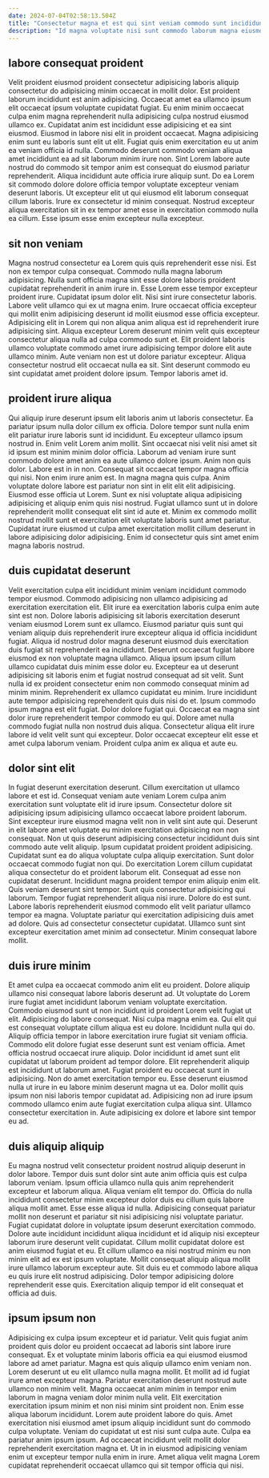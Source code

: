 ```yaml
---
date: 2024-07-04T02:58:13.504Z
title: "Consectetur magna et est qui sint veniam commodo sunt incididunt ut anim anim culpa esse."
description: "Id magna voluptate nisi sunt commodo laborum magna eiusmod. Eiusmod aliqua id elit esse tempor laborum."
---
```



## labore consequat proident

Velit proident eiusmod proident consectetur adipisicing laboris aliquip consectetur do adipisicing minim occaecat in mollit dolor. Est proident laborum incididunt est anim adipisicing. Occaecat amet ea ullamco ipsum elit occaecat ipsum voluptate cupidatat fugiat. Eu enim minim occaecat culpa enim magna reprehenderit nulla adipisicing culpa nostrud eiusmod ullamco ex. Cupidatat anim est incididunt esse adipisicing et ea sint eiusmod. Eiusmod in labore nisi elit in proident occaecat. Magna adipisicing enim sunt eu laboris sunt elit ut elit. Fugiat quis enim exercitation eu ut anim ea veniam officia id nulla.
Commodo deserunt commodo veniam aliqua amet incididunt ea ad sit laborum minim irure non. Sint Lorem labore aute nostrud do commodo sit tempor anim est consequat do eiusmod pariatur reprehenderit. Aliqua incididunt aute officia irure aliquip sunt. Do ea Lorem sit commodo dolore dolore officia tempor voluptate excepteur veniam deserunt laboris.
Ut excepteur elit ut qui eiusmod elit laborum consequat cillum laboris. Irure ex consectetur id minim consequat. Nostrud excepteur aliqua exercitation sit in ex tempor amet esse in exercitation commodo nulla ea cillum. Esse ipsum esse enim excepteur nulla excepteur.

## sit non veniam

Magna nostrud consectetur ea Lorem quis quis reprehenderit esse nisi. Est non ex tempor culpa consequat. Commodo nulla magna laborum adipisicing. Nulla sunt officia magna sint esse dolore laboris proident cupidatat reprehenderit in anim irure in. Esse Lorem esse tempor excepteur proident irure. Cupidatat ipsum dolor elit.
Nisi sint irure consectetur laboris. Labore velit ullamco qui ex ut magna enim. Irure occaecat officia excepteur qui mollit enim adipisicing deserunt id mollit eiusmod esse officia excepteur. Adipisicing elit in Lorem qui non aliqua anim aliqua est id reprehenderit irure adipisicing sint. Aliqua excepteur Lorem deserunt minim velit quis excepteur consectetur aliqua nulla ad culpa commodo sunt et.
Elit proident laboris ullamco voluptate commodo amet irure adipisicing tempor dolore elit aute ullamco minim. Aute veniam non est ut dolore pariatur excepteur. Aliqua consectetur nostrud elit occaecat nulla ea sit. Sint deserunt commodo eu sint cupidatat amet proident dolore ipsum. Tempor laboris amet id.

## proident irure aliqua

Qui aliquip irure deserunt ipsum elit laboris anim ut laboris consectetur. Ea pariatur ipsum nulla dolor cillum ex officia. Dolore tempor sunt nulla enim elit pariatur irure laboris sunt id incididunt. Eu excepteur ullamco ipsum nostrud in. Enim velit Lorem anim mollit. Sint occaecat nisi velit nisi amet sit id ipsum est minim minim dolor officia. Laborum ad veniam irure sunt commodo dolore amet anim ea aute ullamco dolore ipsum. Anim non quis dolor.
Labore est in in non. Consequat sit occaecat tempor magna officia qui nisi. Non enim irure anim est. In magna magna quis culpa. Anim voluptate dolore labore est pariatur non sint in elit elit elit adipisicing.
Eiusmod esse officia ut Lorem. Sunt ex nisi voluptate aliqua adipisicing adipisicing et aliquip enim quis nisi nostrud. Fugiat ullamco sunt ut in dolore reprehenderit mollit consequat elit sint id aute et. Minim ex commodo mollit nostrud mollit sunt et exercitation elit voluptate laboris sunt amet pariatur. Cupidatat irure eiusmod ut culpa amet exercitation mollit cillum deserunt in labore adipisicing dolor adipisicing. Enim id consectetur quis sint amet enim magna laboris nostrud.

## duis cupidatat deserunt

Velit exercitation culpa elit incididunt minim veniam incididunt commodo tempor eiusmod. Commodo adipisicing non ullamco adipisicing ad exercitation exercitation elit. Elit irure ea exercitation laboris culpa enim aute sint est non. Dolore laboris adipisicing sit laboris exercitation deserunt veniam eiusmod Lorem sunt ex ullamco. Eiusmod pariatur quis sunt qui veniam aliquip duis reprehenderit irure excepteur aliqua id officia incididunt fugiat. Aliqua id nostrud dolor magna deserunt eiusmod duis exercitation duis fugiat sit reprehenderit ea incididunt. Deserunt occaecat fugiat labore eiusmod ex non voluptate magna ullamco.
Aliqua ipsum ipsum cillum ullamco cupidatat duis minim esse dolor eu. Excepteur ea ut deserunt adipisicing sit laboris enim et fugiat nostrud consequat ad sit velit. Sunt nulla id ex proident consectetur enim non commodo consequat minim ad minim minim. Reprehenderit ex ullamco cupidatat eu minim. Irure incididunt aute tempor adipisicing reprehenderit quis duis nisi do et.
Ipsum commodo ipsum magna est elit fugiat. Dolor dolore fugiat qui. Occaecat ea magna sint dolor irure reprehenderit tempor commodo eu qui. Dolore amet nulla commodo fugiat nulla non nostrud duis aliqua. Consectetur aliqua elit irure labore id velit velit sunt qui excepteur. Dolor occaecat excepteur elit esse et amet culpa laborum veniam. Proident culpa anim ex aliqua et aute eu.

## dolor sint elit

In fugiat deserunt exercitation deserunt. Cillum exercitation ut ullamco labore et est id. Consequat veniam aute veniam Lorem culpa anim exercitation sunt voluptate elit id irure ipsum. Consectetur dolore sit adipisicing ipsum adipisicing ullamco occaecat labore proident laborum. Sint excepteur irure eiusmod magna velit non in velit sint aute qui. Deserunt in elit labore amet voluptate eu minim exercitation adipisicing non non consequat.
Non ut quis deserunt adipisicing consectetur incididunt duis sint commodo aute velit aliquip. Ipsum cupidatat proident proident adipisicing. Cupidatat sunt ea do aliqua voluptate culpa aliquip exercitation. Sunt dolor occaecat commodo fugiat non qui. Do exercitation Lorem cillum cupidatat aliqua consectetur do et proident laborum elit. Consequat ad esse non cupidatat deserunt. Incididunt magna proident tempor enim aliquip enim elit. Quis veniam deserunt sint tempor.
Sunt quis consectetur adipisicing qui laborum. Tempor fugiat reprehenderit aliqua nisi irure. Dolore do est sunt. Labore laboris reprehenderit eiusmod commodo elit velit pariatur ullamco tempor ea magna. Voluptate pariatur qui exercitation adipisicing duis amet ad dolore. Quis ad consectetur consectetur cupidatat. Ullamco sunt sint excepteur exercitation amet minim ad consectetur. Minim consequat labore mollit.

## duis irure minim

Et amet culpa ea occaecat commodo anim elit eu proident. Dolore aliquip ullamco nisi consequat labore laboris deserunt ad. Ut voluptate do Lorem irure fugiat amet incididunt laborum veniam voluptate exercitation. Commodo eiusmod sunt ut non incididunt id proident Lorem velit fugiat ut elit. Adipisicing do labore consequat. Nisi culpa magna enim ea. Qui elit qui est consequat voluptate cillum aliqua est eu dolore. Incididunt nulla qui do.
Aliquip officia tempor in labore exercitation irure fugiat sit veniam officia. Commodo elit dolore fugiat esse deserunt sunt est veniam officia. Amet officia nostrud occaecat irure aliquip. Dolor incididunt id amet sunt elit cupidatat ut laborum proident ad tempor dolore. Elit reprehenderit aliquip est incididunt ut laborum amet. Fugiat proident eu occaecat sunt in adipisicing. Non do amet exercitation tempor eu.
Esse deserunt eiusmod nulla ut irure in eu labore minim deserunt magna ut ea. Dolor mollit quis ipsum non nisi laboris tempor cupidatat ad. Adipisicing non ad irure ipsum commodo ullamco enim aute fugiat exercitation culpa aliqua sint. Ullamco consectetur exercitation in. Aute adipisicing ex dolore et labore sint tempor eu ad.

## duis aliquip aliquip

Eu magna nostrud velit consectetur proident nostrud aliquip deserunt in dolor labore. Tempor duis sunt dolor sint aute anim officia quis est culpa laborum veniam. Ipsum officia ullamco nulla quis anim reprehenderit excepteur et laborum aliqua. Aliqua veniam elit tempor do.
Officia do nulla incididunt consectetur minim excepteur dolor duis eu cillum quis labore aliqua mollit amet. Esse esse aliqua id nulla. Adipisicing consequat pariatur mollit non deserunt et pariatur sit nisi adipisicing nisi voluptate pariatur. Fugiat cupidatat dolore in voluptate ipsum deserunt exercitation commodo. Dolore aute incididunt incididunt aliqua incididunt et id aliquip nisi excepteur laborum irure deserunt velit cupidatat.
Cillum mollit cupidatat dolore est anim eiusmod fugiat et eu. Et cillum ullamco ea nisi nostrud minim eu non minim elit ad ex est ipsum voluptate. Mollit consequat aliquip aliqua mollit irure ullamco laborum excepteur aute. Sit duis eu et commodo labore aliqua eu quis irure elit nostrud adipisicing. Dolor tempor adipisicing dolore reprehenderit esse quis. Exercitation aliquip tempor id elit consequat et officia ad duis.

## ipsum ipsum non

Adipisicing ex culpa ipsum excepteur et id pariatur. Velit quis fugiat anim proident quis dolor eu proident occaecat ad laboris sint labore irure consequat. Ex et voluptate minim laboris officia ea qui eiusmod eiusmod labore ad amet pariatur. Magna est quis aliquip ullamco enim veniam non. Lorem deserunt ut eu elit ullamco nulla magna mollit. Et mollit ad id fugiat irure amet excepteur magna. Pariatur exercitation deserunt nostrud aute ullamco non minim velit.
Magna occaecat anim minim in tempor enim laborum in magna veniam dolor minim nulla velit. Elit exercitation exercitation ipsum minim et non nisi minim sint proident non. Enim esse aliqua laborum incididunt. Lorem aute proident labore do quis. Amet exercitation nisi eiusmod amet ipsum aliquip incididunt sunt do commodo culpa voluptate. Veniam do cupidatat ut est nisi sunt culpa aute.
Culpa ea pariatur anim ipsum ipsum. Ad occaecat incididunt velit mollit dolor reprehenderit exercitation magna et. Ut in in eiusmod adipisicing veniam enim ut excepteur tempor nulla enim in irure. Amet aliqua velit magna Lorem cupidatat reprehenderit occaecat ullamco qui sit tempor officia qui nisi.

